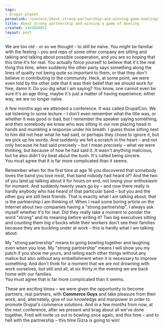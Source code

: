 ```yaml
--- 
tags: 
- Drupal-planet
permalink: /content/about-strong-partnership-and-winning-game-bowling/
title: About strong partnership and winning a game of bowling
created: 1341856051
layout: post
---
```

We are too old - or so we thought - to still be naïve.
You might be familiar with the feeling – you and reps of some other company are sitting and talking and talking about possible cooperation, and you are so hoping that this time it's for real. You actually force yourself to believe that it's the real thing this time, when suddenly the other party says something along the lines of quality not being quite so important to them, or that they don't believe in contributing to the community.  Heck, at some point, we were even told by the other side that it was their belief that we should work for free, damn it.
Do you dig what I am saying?  You know, one cannot even be sure it's an age thing, maybe it's just a matter of having experience; either way, we are no longer naïve.

<!-- more -->

A few months ago we attended a conference.  It was called DrupalCon.  We sat listening to some lecture – I don't even remember what the title was, or whether it was good or bad, but I remember the speaker saying something, and then somebody we knew who was sitting in our row placing head in hands and mumbling a response under his breath.  I guess those sitting next to him did not hear what he had said, or perhaps they chose to ignore it, but we pick up his words.  And suddenly we felt a scratch in the heart – and not only because he had said precisely – but I mean precisely – what we were thinking, but because of how he had said it.  It wasn't anything malicious, but he also didn't try beat about the bush.  It's called being sincere.  
You must agree that it is far more complicated than it seems.

Remember when for the first time at age 16 you discovered that somebody loves the band you love most, that band nobody had heard of?  And the two of you land up talking about it for hours on end, not losing your enthusiasm for moment.  And suddenly twenty years go by – and now there really is hardly anybody who has heard of that particular band – but you and the other guy are still best friends.  That is exactly what I am talking about; that is the partnership I am thinking of.  When I read some boring article on the Internet about two companies having a "strong partnership", I always ask myself whether it's for real.  Did they really take a moment to ponder the word "strong" and its meaning before writing it?  Two big executives sitting and counting them big o'bucks while their workers don't see their families because they are buckling under at work – this is hardly what I am talking about.

My "strong partnership" means to going bowling together and laughing even when you lose.  My "strong partnership" means I will show you my patch if you show me yours, and telling each other things without any malice but also without any embellishment when it is necessary to improve something.  And don't think for a moment that we are not drowning with work ourselves, but still and all, at six thirty in the evening we are back home with our families.  
You must agree that is far more complicated than it seems.

These are exciting times – we were given the opportunity to become partners, real partners, with <strong>Commerce Guys</strong> and take pleasure from their work, and, alternately, give of our knowledge and manpower in order to promote Drupal's commerce solutions.  And in a few months from now, at the next conference, after we present and brag about all we've done together, Fred will invite us out to bowling once again, and this time – and to hell with the partnership – this time Gizra is going to win!
